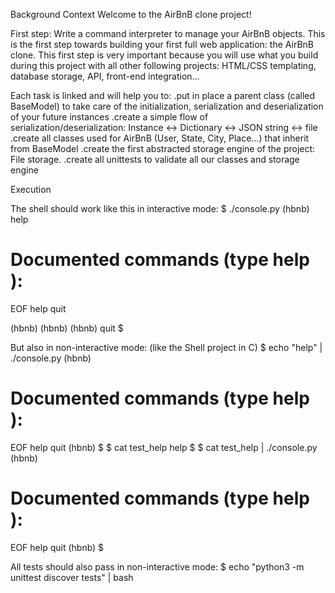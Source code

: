 Background Context
Welcome to the AirBnB clone project!

First step: Write a command interpreter to manage your AirBnB objects.
This is the first step towards building your first full web application: the AirBnB clone. This first step is very important because you will use what you build during this project with all other following projects: HTML/CSS templating, database storage, API, front-end integration…

Each task is linked and will help you to:
	.put in place a parent class (called BaseModel) to take care of the initialization, serialization and deserialization of your future instances
	.create a simple flow of serialization/deserialization: Instance <-> Dictionary <-> JSON string <-> file
	.create all classes used for AirBnB (User, State, City, Place…) that inherit from BaseModel
	.create the first abstracted storage engine of the project: File storage.
	.create all unittests to validate all our classes and storage engine

Execution

The shell should work like this in interactive mode:
	$ ./console.py
(hbnb) help

Documented commands (type help <topic>):
========================================
EOF  help  quit

(hbnb) 
(hbnb) 
(hbnb) quit
$

But also in non-interactive mode: (like the Shell project in C)
	$ echo "help" | ./console.py
(hbnb)

Documented commands (type help <topic>):
========================================
EOF  help  quit
(hbnb) 
$
$ cat test_help
help
$
$ cat test_help | ./console.py
(hbnb)

Documented commands (type help <topic>):
========================================
EOF  help  quit
(hbnb) 
$


All tests should also pass in non-interactive mode: $ echo "python3 -m unittest discover tests" | bash
